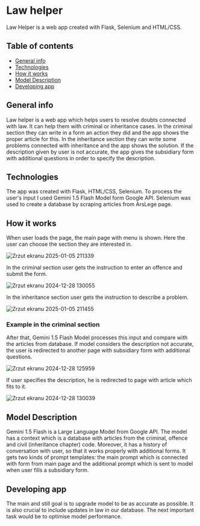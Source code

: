 # Law helper
Law Helper is a web app created with Flask, Selenium and HTML/CSS.

## Table of contents
* [General info](#general-info)
* [Technologies](#technologies)
* [How it works](#how-it-works)
* [Model Description](#model-description)
* [Developing app](#developing-app)

## General info
Law helper is a web app which helps users to resolve doubts connected with law. It can help them with criminal or inheritance cases. In the criminal section they can write in a form an action they did and the app shows the proper article for this. In the inheritance section they can write some problems connected with inheritance and the app shows the solution. If the description given by user is not accurate, the app gives the subsidiary form with additional questions
in order to specify the description.

## Technologies
The app was created with Flask, HTML/CSS, Selenium. To process the user's input I used Gemini 1.5 Flash Model form Google API. Selenium
was used to create a database by scraping articles from ArsLege page.

## How it works
When user loads the page, the main page with menu is shown. Here the user can choose the section they are interested in.

![Zrzut ekranu 2025-01-05 211339](https://github.com/user-attachments/assets/ff663f43-005d-4079-8b7b-d7695d85d441)

In the criminal section user gets the instruction to enter an offence and submit the form.

![Zrzut ekranu 2024-12-28 130055](https://github.com/user-attachments/assets/696c4d57-706a-490e-ad59-c68ace0e2536)

In the inheritance section user gets the instruction to describe a problem.

![Zrzut ekranu 2025-01-05 211455](https://github.com/user-attachments/assets/fbd17b79-3f00-4bdd-b854-c0d4004fc1cc)

### Example in the criminal section
After that, Gemini 1.5 Flash Model processes this input and compare with the articles from database. If model considers the description
not accurate, the user is redirected to another page with subsidiary form with additional questions.

![Zrzut ekranu 2024-12-28 125959](https://github.com/user-attachments/assets/418a7b3c-738f-4472-a546-601fe8a6b6da)

If user specifies the description, he is redirected to page with article which fits to it.

![Zrzut ekranu 2024-12-28 130039](https://github.com/user-attachments/assets/b5a5e2b5-1dcd-446c-b65c-43573765528a)


## Model Description
Gemini 1.5 Flash is a Large Language Model from Google API. The model has a context which is a database with articles from the criminal, offence and civil (inheritance chapter) code. Moreover, it has a history of conversation with user, so that it works properly with additional forms. It gets two kinds of prompt templates: the main prompt which is connected with form from main page and the additional prompt which is sent to model when user fills a subsidiary form.

## Developing app
The main and still goal is to upgrade model to be as accurate as possible. It is also crucial to include updates in law in our database.
The next important task would be to optimise model performance.
